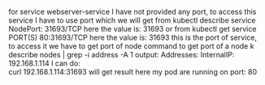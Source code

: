 for service webserver-service I have not provided any port, 
to access this service I have to use port which we will get from 
kubectl describe service <svc-name>
NodePort:                 <unset>  31693/TCP
here the value is: 31693
or from 
kubectl get service 
PORT(S)
80:31693/TCP
here the value is: 31693
this is the port of service, to access it we have to get port of node
command to get port of a node
k describe nodes | grep -i address -A 1
output:
Addresses:
InternalIP:  192.168.1.114
I can do:  
curl 192.168.1.114:31693
will get result 
here my pod are running on port: 80
